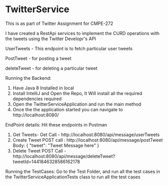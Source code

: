 # TwitterService

This is as part of Twitter Assignment for CMPE-272

I have created a RestApi services to implement the CURD operations with the tweets using the Twitter Developr's API

UserTweets - This endpoint is to fetch particular user tweets

PostTweet - for posting a tweet

deleteTweet - for deleting a particular tweet

Running the Backend:
1. Have Java 8 Installed in local
2. Install IntelliJ and Open the Repo, It Will install all the required dependencies required
3. Open the TwitterServiceApplication and run the main method
4. Once the the application started you can navigate to http://localhost:8080/

EndPoint details: Hit these endpoints in Postman
1. Get Tweets- 
  Get Call - http://localhost:8080/api/message/userTweets
2. Create Tweet
 POST call :  http://localhost:8080/api/message/postTweet
 Body: { "tweet": "Tweet Message here" } 
3. Delete Tweet
  POST Call - http://localhost:8080/api/message/deleteTweet?tweetId=1441846328586162178
  
  
  Running the TestCases:
  Go to the Test Folder, and run all the test cases in the TwitterServiceApplicationTests class to run all the test cases
